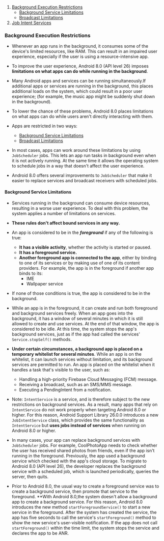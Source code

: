 1. [Background Execution Restrictions](#background-execution-restrictions)
    * [Background Service Limitations](#background-service-limitations)
    * [Broadcast Limitations](#broadcast-limitations)
3. [Job Intent Services](#job-intent-services)

### Background Execution Restrictions
* Whenever an app runs in the background, it consumes some of the device's limited resources, like RAM. This can result in an impaired user experience, especially if the user is using a resource-intensive app. 

* To improve the user experience, Android 8.0 (API level 26) imposes **limitations on what apps can do while running in the background**. 

* Many Android apps and services can be running simultaneously.If additional apps or services are running in the background, this places additional loads on the system, which could result in a poor user experience; (for example, the music app might be suddenly shut down in the background).

* To lower the chance of these problems, Android 8.0 places limitations on what apps can do while users aren't directly interacting with them. 

* Apps are restricted in two ways:
  * [Background Service Limitations](#background-service-limitations)
  * [Broadcast Limitations](#broadcast-limitations)

* In most cases, apps can work around these limitations by using ```JobScheduler``` jobs. This lets an app run tasks in background even when  it is not actively running. At the same time it allows the operating system to schedule jobs in a way
that doesn't affect the user experience. 

* Android 8.0 offers several improvements to ```JobScheduler``` that make it easier to replace services and broadcast receivers with scheduled jobs. 

#### Background Service Limitations

* Services running in the background can consume device resources, resulting in a worse user experience. To deal with this problem, the system applies a number of limitations on services.

* **These rules don't affect bound services in any way.** 

* An app is considered to be in the ***foreground*** if any of the following is true:
    * **It has a visible activity**, whether the activity is started or paused.
    * **It has a foreground service.**
    * **Another foreground app is connected to the app**, either by binding to one of its services or by making use of one of its content providers. For example, the app is in the foreground if another app binds to its:
       * IME
       * Wallpaper service
* If none of those conditions is true, the app is considered to be in the background.
      
* While an app is in the foreground, it can create and run both foreground and background services freely. When an app goes into the background, it has a window of several minutes in which it is still allowed to create and use services. At the end of that window, the app is considered to be idle. At this time, the system stops the app's background services, just as if the app had called the services' ```Service.stopSelf()``` methods.

* **Under certain circumstances, a background app is placed on a temporary whitelist for several minutes**. While an app is on the whitelist, it can launch services without limitation, and its background services are permitted to run. An app is placed on the whitelist when it handles a task that's visible to the user, such as:
  * Handling a high-priority Firebase Cloud Messaging (FCM) message.
  * Receiving a broadcast, such as an SMS/MMS message.
  * Executing a PendingIntent from a notification.
 
* Note: ```IntentService``` is a service, and is therefore subject to the new restrictions on background services. As a result, many apps that rely on ```IntentService``` do not work properly when targeting Android 8.0 or higher. For this reason, Android Support Library 26.0.0 introduces a new ```JobIntentService``` class, which provides the same functionality as ```IntentService``` but **uses jobs instead of services** when running on Android 8.0 or higher.


* In many cases, your app can replace background services with ```JobScheduler``` jobs. For example, CoolPhotoApp needs to check whether the user has received shared photos from friends, even if the app isn't running in the foreground. Previously, the app used a background service which checked with the app's cloud storage. To migrate to Android 8.0 (API level 26), the developer replaces the background service with a scheduled job, which is launched periodically, queries the server, then quits.

* Prior to Android 8.0, the usual way to create a foreground service was to create a background service, then promote that service to the foreground. **With Android 8.0,the system doesn't allow a background app to create a background service. For this reason, Android 8.0 introduces the new method ```startForegroundService()``` to start a new service in the foreground. After the system has created the service, the app has five seconds to call the service's ```startForeground()``` method to show the new service's user-visible notification. If the app does not call ```startForeground()``` within the time limit, the system stops the service and declares the app to be ANR.


